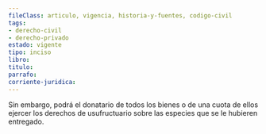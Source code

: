 ```yaml
---
fileClass: articulo, vigencia, historia-y-fuentes, codigo-civil
tags:
- derecho-civil
- derecho-privado
estado: vigente
tipo: inciso
libro:
titulo:
parrafo:
corriente-juridica:
---
```

Sin embargo, podrá el donatario de todos los bienes o de una cuota de ellos ejercer los derechos de usufructuario sobre las especies que se le hubieren entregado.